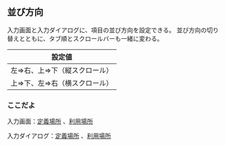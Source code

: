 ## 並び方向

入力画面と入力ダイアログに、項目の並び方向を設定できる。
並び方向の切り替えとともに、タブ順とスクロールバーも一緒に変わる。

|設定値|
|-|
|左⇒右、上⇒下（縦スクロール）|
|上⇒下、左⇒右（横スクロール）|

### ここだよ

入力画面：[定義場所](https://efwgrp.github.io/ske_image/svg/base.direction.inputPage.def.svg)
、[利用場所](https://efwgrp.github.io/ske_image/svg/base.direction.inputPage.svg)

入力ダイアログ：[定義場所](https://efwgrp.github.io/ske_image/svg/base.direction.inputDialog.def.svg)
、[利用場所](https://efwgrp.github.io/ske_image/svg/base.direction.inputDialog.svg)

